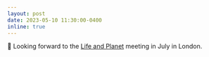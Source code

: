 ```yaml
---
layout: post
date: 2023-05-10 11:30:00-0400
inline: true
---
```


🚆 Looking forward to the <a href="https://lifeandplanet.com/" >Life and Planet</a> meeting in July in London.
